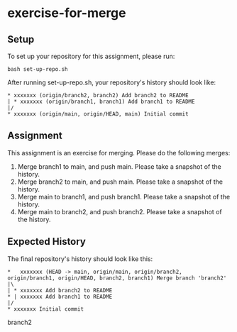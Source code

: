 # exercise-for-merge

## Setup
To set up your repository for this assignment, please run:

```
bash set-up-repo.sh
```

After running set-up-repo.sh, your repository's history should look like:

```
* xxxxxxx (origin/branch2, branch2) Add branch2 to README
| * xxxxxxx (origin/branch1, branch1) Add branch1 to README
|/  
* xxxxxxx (origin/main, origin/HEAD, main) Initial commit
```

## Assignment
This assignment is an exercise for merging. Please do the following merges:

1. Merge branch1 to main, and push main. Please take a snapshot of the history.
2. Merge branch2 to main, and push main. Please take a snapshot of the history.
3. Merge main to branch1, and push branch1. Please take a snapshot of the history.
4. Merge main to branch2, and push branch2. Please take a snapshot of the history.

## Expected History
The final repository's history should look like this:
```
*   xxxxxxx (HEAD -> main, origin/main, origin/branch2, origin/branch1, origin/HEAD, branch2, branch1) Merge branch 'branch2'
|\  
| * xxxxxxx Add branch2 to README
* | xxxxxxx Add branch1 to README
|/  
* xxxxxxx Initial commit
```
branch2
